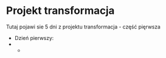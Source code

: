 # Projekt transformacja

Tutaj pojawi sie 5 dni z projektu transformacja - część pięrwsza 

 - Dzień pierwszy: 
  - -
